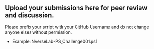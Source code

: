 ## Upload your submissions here for peer review and discussion.
Please prefix your script with your GitHub Username and do not change anyone elses without permission.
- Example: NverseLab-PS_Challenge001.ps1
